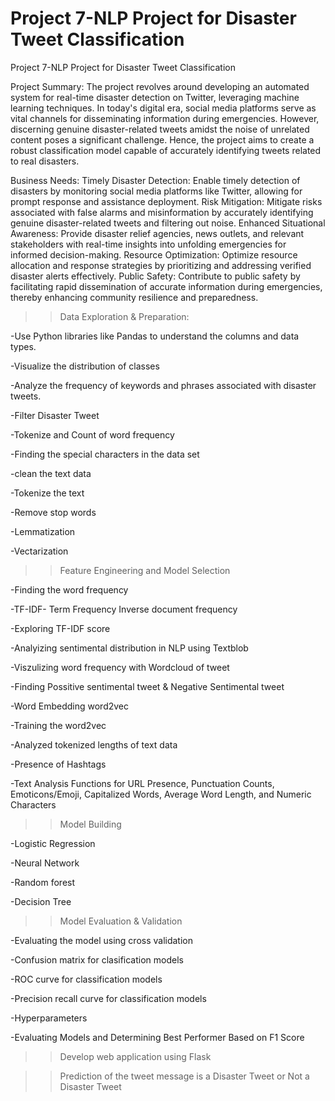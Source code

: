 # Project 7-NLP Project for Disaster Tweet Classification
 
 Project 7-NLP Project for Disaster Tweet Classification

Project Summary:
The project revolves around developing an automated system for real-time disaster detection on Twitter, leveraging machine learning techniques. In today's digital era, social media platforms serve as vital channels for disseminating information during emergencies. However, discerning genuine disaster-related tweets amidst the noise of unrelated content poses a significant challenge. Hence, the project aims to create a robust classification model capable of accurately identifying tweets related to real disasters.

Business Needs:
Timely Disaster Detection: Enable timely detection of disasters by monitoring social media platforms like Twitter, allowing for prompt response and assistance deployment.
Risk Mitigation: Mitigate risks associated with false alarms and misinformation by accurately identifying genuine disaster-related tweets and filtering out noise.
Enhanced Situational Awareness: Provide disaster relief agencies, news outlets, and relevant stakeholders with real-time insights into unfolding emergencies for informed decision-making.
Resource Optimization: Optimize resource allocation and response strategies by prioritizing and addressing verified disaster alerts effectively.
Public Safety: Contribute to public safety by facilitating rapid dissemination of accurate information during emergencies, thereby enhancing community resilience and preparedness.

>>Data Exploration & Preparation:

-Use Python libraries like Pandas to understand the columns and data types.

-Visualize the distribution of classes 

-Analyze the frequency of keywords and phrases associated with disaster tweets.

-Filter Disaster Tweet

-Tokenize and Count of word frequency

-Finding the special characters in the data set

-clean the text data

-Tokenize the text

-Remove stop words

-Lemmatization

-Vectarization 


>>Feature Engineering and Model Selection

-Finding the word frequency 

-TF-IDF- Term Frequency Inverse document frequency

-Exploring TF-IDF score

-Analyizing sentimental distribution in NLP using Textblob

-Viszulizing word frequency with Wordcloud of tweet

-Finding Possitive sentimental tweet & Negative Sentimental tweet

-Word Embedding word2vec

-Training the word2vec

-Analyzed tokenized lengths of text data

-Presence of Hashtags

-Text Analysis Functions for URL Presence, Punctuation Counts, Emoticons/Emoji, Capitalized Words, Average Word Length, and Numeric Characters


>>Model Building

-Logistic Regression

-Neural Network

-Random forest

-Decision Tree


>>Model Evaluation & Validation

-Evaluating the model using cross validation

-Confusion matrix for clasification models

-ROC curve for classification models

-Precision recall curve for classification models

-Hyperparameters

-Evaluating Models and Determining Best Performer Based on F1 Score


>>Develop web application using Flask


>>Prediction of the tweet message is a Disaster Tweet or Not a Disaster Tweet




















